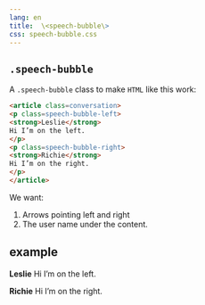 ```yaml
---
lang: en
title:  \<speech-bubble\>
css: speech-bubble.css
---
```



<main>

## `.speech-bubble`

A `.speech-bubble` class to make `HTML` like this work:

```html
<article class=conversation>
<p class=speech-bubble-left>
<strong>Leslie</strong>
Hi I’m on the left.
</p>
<p class=speech-bubble-right>
<strong>Richie</strong>
Hi I’m on the right.
</p>
</article>
```

We want:

1. Arrows pointing left and right
2. The user name under the content.


## example

<article>
<p class="speech-bubble speech-bubble-left">
<strong>Leslie</strong>
Hi I’m on the left.
</p>
<p class="speech-bubble speech-bubble-right">
<strong>Richie</strong>
Hi I’m on the right.
</p>
</article>

</main>

